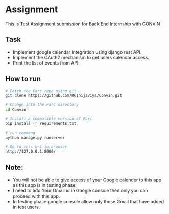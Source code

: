 Assignment
========

This is Test Assignment submission for Back End Internship with CONVIN

Task
--------

- Implement google calendar integration using django rest API.
- Implement the OAuth2 mechanism to get users calendar access.
- Print the list of events from API.

## How to run
```bash
# Fetch the Farc repo using git
git clone https://github.com/Rushijaviya/Convin.git

# Change into the Farc directory
cd Convin

# Install a compatible version of Farc
pip install -r requirements.txt

# run command
python manage.py runserver

# Go to this url in browser
http://127.0.0.1:8000/
```

Note:
--------
- You will not be able to give access of your Google calender to this app as this app is in testing phase.
- I need to add Your Gmail id in Google console then only you can proceed with this app.
- In testing phase google console allow only those Gmail that have added in test users.